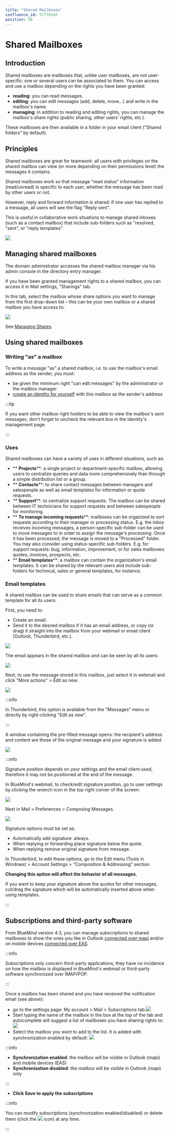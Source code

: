 ```yaml
---
title: "Shared Mailboxes"
confluence_id: 57770342
position: 50
---
```

# Shared Mailboxes


## Introduction

Shared mailboxes are mailboxes that, unlike user mailboxes, are not user-specific: one or several users can be associated to them.
You can access and use a mailbox depending on the rights you have been granted:

- **reading**: you can read messages.
- **editing**: you can edit messages (add, delete, move...) and write in the mailbox's name.
- **managing**: in addition to reading and editing rights, you can manage the mailbox's share rights (public sharing, other users' rights, etc.).


These mailboxes are then available in a folder in your email client ("Shared folders" by default).


## Principles

Shared mailboxes are great for teamwork: all users with privileges on the shared mailbox can view (or more depending on their permissions level) the messages it contains.

Shared mailboxes work so that message "read status" information (read/unread) is specific to each user, whether the message has been read by other users or not.

However, reply and forward information is shared: if one user has replied to a message, all users will see the flag "Reply sent".

This is useful in collaborative work situations to manage shared inboxes (such as a contact mailbox) that include sub-folders such as "resolved, "sent", or "reply templates".

![](../../../attachments/57770342/72189526.png)

## Managing shared mailboxes

The domain administrator accesses the shared mailbox manager via his admin console in the directory entry manager.

If you have been granted management rights to a shared mailbox, you can access it in Mail settings, "Sharings" tab.

In this tab, select the mailbox whose share options you want to manage from the first drop-down list – this can be your own mailbox or a shared mailbox you have access to:

![](../../../attachments/57770342/72189529.png)

See [Managing Shares](/old/Guide_de_l_utilisateur/Gestion_des_partages/).

## Using shared mailboxes

### Writing "as" a mailbox

To write a message "as" a shared mailbox, i.e. to use the mailbox's email address as the sender, you must:

- be given the minimum right "can edit messages" by the administrator or the mailbox manager
- [create an identity for yourself](/old/Guide_de_l_utilisateur/La_messagerie/Les_identités/#Lesidentites-mailshare) with this mailbox as the sender's address


:::tip

If you want other mailbox right holders to be able to view the mailbox's sent messages, don't forget to uncheck the relevant box in the identity's management page.

:::


### Uses

Shared mailboxes can have a variety of uses in different situations, such as:

- ** **Projects****: a single project or department-specific mailbox, allowing users to centralize queries and data more comprehensively than through a simple distribution list or a group. 
- ** **Contacts****: to share contact messages between managers and salespeople as well as email templates for information or quote requests. 
- ** **Support****: to centralize support requests. The mailbox can be shared between IT technicians for support requests and between salespeople for monitoring.
- ** **To manage incoming requests****: mailboxes can be organized to sort requests according to their manager or processing status. E.g. the inbox receives incoming messages, a person-specific sub-folder can be used to move messages to in order to assign the message's processing. Once it has been processed, the message is moved to a "Processed" folder. You may also consider using status-specific sub-folders. E.g. for support requests: bug, information, improvement, or for sales mailboxes: quotes, invoices, prospects, etc.
- ** **Email templates****: a mailbox can contain the organization's email templates. It can be shared by the relevant users and include sub-folders for technical, sales or general templates, for instance.


### Email templates

A shared mailbox can be used to share emails that can serve as a common template for all its users.

First, you need to:

- Create an email.
- Send it to the desired mailbox if it has an email address, or copy (or drag) it straight into the mailbox from your webmail or email client (Outlook, Thunderbird, etc.).


![](../../../attachments/57770342/72189524.png)

The email appears in the shared mailbox and can be seen by all its users:

![](../../../attachments/57770342/72189522.png)

Next, to use the message stored in this mailbox, just select it in webmail and click "More actions" > Edit as new:

![](../../../attachments/57770342/72189520.png)


:::info

In Thunderbird, this option is available from the "Messages" menu or directly by right-clicking "Edit as new".

:::

A window containing the pre-filled message opens: the recipient's address and content are those of the original message and your signature is added.

![](../../../attachments/57770342/72189518.png)


:::info

Signature position depends on your settings and the email client used, therefore it may not be positioned at the end of the message.

In BlueMind's webmail, to check/edit signature position, go to user settings by clicking the wrench icon in the top right corner of the screen:

![](../../../attachments/57770060/57770070.png)

Next in Mail > Preferences > Composing Messages.

![](../../../attachments/57770060/57770064.png)

Signature options must be set as:

- Automatically add signature: always.
- When replying or forwarding place signature below the quote.
- When replying remove original signature from message.


In Thunderbird, to edit these options, go to the Edit menu (Tools in Windows) > Account Settings > "Composition & Addressing" section.

**Changing this option will affect the behavior of all messages.**

If you want to keep your signature above the quotes for other messages, cut/drag the signature which will be automatically inserted above when using templates.

:::

## Subscriptions and third-party software

From BlueMind version 4.3, you can manage subscriptions to shared mailboxes to show the ones you like in Outlook [connected over mapi](/old/Guide_de_l_utilisateur/Configuration_des_clients_lourds/Synchronisation_avec_Outlook/) and/or on mobile devices [connected over EAS](/old/Guide_de_l_utilisateur/Configuration_des_peripheriques_mobiles/).


:::info

Subscriptions only concern third-party applications, they have no incidence on how the mailbox is displayed in BlueMind's webmail or third-party software synchronized over IMAP/POP.

:::

Once a mailbox has been shared and you have received the notification email (see above):

- go to the settings page: My account > Mail > Subscriptions tab:![](../../../attachments/57770342/72189508.png)
- Start typing the name of the mailbox in the box at the top of the tab and autocomplete will suggest a list of mailboxes you have sharing rights to:![](../../../attachments/57770342/72189510.png)
- Select the mailbox you want to add to the list. It is added with synchronization enabled by default:
![](../../../attachments/57770342/72189509.png)


:::info

- **Synchronization enabled**: the mailbox will be visible in Outlook (mapi) and mobile devices (EAS)
- **Synchronisation disabled**: the mailbox will be visible in Outlook (mapi) only


:::

- **Click Save to apply the subscriptions**


:::info

You can modify subscriptions (synchronization enabled/disabled) or delete them (click the ![](../../../attachments/57770342/72189511.png) icon) at any time.

:::


